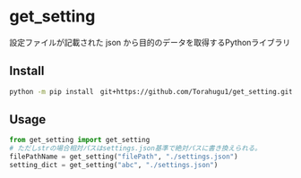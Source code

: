 # get_setting

設定ファイルが記載された json から目的のデータを取得するPythonライブラリ

## Install

```bash
python -m pip install　git+https://github.com/Torahugu1/get_setting.git
```

## Usage

```python
from get_setting import get_setting
# ただしstrの場合相対パスはsettings.json基準で絶対パスに書き換えられる。
filePathName = get_setting("filePath", "./settings.json")
setting_dict = get_setting("abc", "./settings.json")
```
